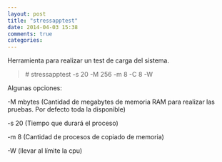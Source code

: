 ```yaml
---
layout: post
title: "stressapptest"
date: 2014-04-03 15:38
comments: true
categories: 
---
```

Herramienta para realizar un test de carga del sistema.

>\# stressapptest -s 20 -M 256 -m 8 -C 8 -W

Algunas opciones:

-M mbytes  (Cantidad de megabytes de memoria RAM para realizar las pruebas. Por defecto toda la disponible)

-s 20 (Tiempo que durará el proceso) 

-m 8 (Cantidad de procesos de copiado de memoria)

-W (llevar al límite la cpu)

